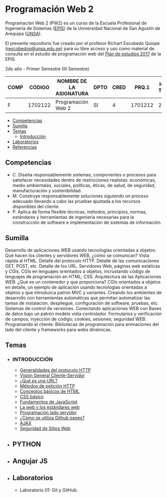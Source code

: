 
# Programación Web 2


Programación Web 2 (PW2) es un curso de la Escuela Profesional de Ingeniería de Sistemas ([EPIS]) de la Universidad Nacional de San Agustín de Arequipa ([UNSA]).

El presente repositorio fue creado por el profesor Richart Escobedo Quispe (rescobedoq@unsa.edu.pe) para su libre acceso y uso como material de consulta en el estudio de programación web del [Plan de estudios 2017][PLAN-2017] de la EPIS.

2do año - Primer Semestre (III Semestre)

| COMP  | CÓDIGO    | NOMBRE DE LA ASIGNATURA | DPTO | CRED | PRQ.1  | HRS. TEOR | HRS. LAB |
|-------|-----------|-------------------------|------|------|--------|-----------|----------|
| F     | 1702122   | Programación Web 2      | SI   | 4    | 1701212| 2.0       | 4.0      |

- [Competencias](#competencias)
- [Sumilla](#sumilla)
- [Temas](#temas)
    - [Introducción](#introduccion)
- [Laboratorios](#laboratorios)
- [Referencias](#otras-referencias)

## Competencias
- C. Diseña responsablemente sistemas, componentes o procesos para satisfacer necesidades dentro de restricciones realistas: económicas, medio ambientales, sociales, políticas, éticas, de salud, de seguridad, manufacturación y sostenibilidad.
- M. Construye responsablemente soluciones siguiendo un proceso adecuado llevando a cabo las pruebas ajustada a los recursos disponibles del cliente.
- P. Aplica de forma flexible técnicas, métodos, principios, normas, estándares y herramientas de ingeniería necesarias para la construcción de software e implementación de sistemas de información.

## Sumilla
Desarrollo de aplicaciones WEB usando tecnologías orientadas a objetos: Qué hacen los clientes y servidores WEB, ¿cómo se comunican? Vista rápida al HTML. Detalle del protocolo HTTP. Detalle de las comunicaciones GET, POST, etc. Detalle de los URL. Servidores Web, páginas web estáticas y CGIs. CGIs en lenguajes orientados a objetos, incrustando código de lenguajes de programación en HTML; CSS. Arquitectura de las Aplicaciones WEB: ¿Qué es un contenedor y que proporciona? CGIs orientados a objetos en detalle, un ejemplo de aplicación usando tecnologías orientadas a objetos y que introduzca patrón MVC y variantes. Creando los ambientes de desarrollo con herramientas automáticas que permitan automatizar las tareas de instalación, despliegue, configuración de software, pruebas, etc. Sistemas de control de versiones. Conectando aplicaciones WEB con Bases de datos bajo un patrón modelo vista controlador. Formularios y verificación de campos; inyección de código; cookies, sesiones; seguridad WEB. Programando el cliente: Bibliotecas de programación para animaciones del lado del cliente y frameworks para webs dinámicas. 

## Temas

- ### INTRODUCCIÓN
    - [Generalidades del protocolo HTTP][HTTP]
    - [Visión General Cliente-Servidor][C/S]
    - [¿Qué es una URL?][URL]
    - [Métodos de petición HTTP][METODOS]
    - [Conceptos básicos de HTML][HTML]
    - [CSS básico][CSS]
    - [Fundamentos de JavaScript][JS]
    - [La web y los estándares web][ESTANDARES]
    - [Programación lado servidor][BACKEND]
    - [¿Cómo se utiliza Github pages?][GITHUB]
    - [AJAX][AJAX]
    - [Seguridad de Sitios Web][SEGURIDAD]

- ## PYTHON

- ## Angujar JS

    
- ## Laboratorios
    - Laboratorio 01: Git y GitHub.

[HTTP]: https://developer.mozilla.org/es/docs/Web/HTTP/Overview
[C/S]: https://developer.mozilla.org/es/docs/Learn/Server-side/First_steps/Client-Server_overview
[URL]: https://developer.mozilla.org/es/docs/Learn/Common_questions/What_is_a_URL
[METODOS]: https://developer.mozilla.org/es/docs/Web/HTTP/Methods
[HTML]: https://developer.mozilla.org/es/docs/Learn/Getting_started_with_the_web/HTML_basics
[CSS]: https://developer.mozilla.org/es/docs/Learn/Getting_started_with_the_web/CSS_basics
[JS]: https://developer.mozilla.org/es/docs/Learn/Getting_started_with_the_web/JavaScript_basics
[ESTANDARES]: https://developer.mozilla.org/es/docs/Learn/Getting_started_with_the_web/The_web_and_web_standards
[BACKEND]: https://developer.mozilla.org/es/docs/Learn/Server-side
[GITHUB]: https://developer.mozilla.org/es/docs/Learn/Common_questions/Using_Github_pages
[AJAX]: https://developer.mozilla.org/es/docs/Web/Guide/AJAX
[SEGURIDAD]: https://developer.mozilla.org/es/docs/Learn/Server-side/First_steps/Website_security

[UNSA]: https://www.unsa.edu.pe/
[EPIS]: https://fips.unsa.edu.pe/ingenieriadesistemas/
[PLAN-2017]: https://fips.unsa.edu.pe/ingenieriadesistemas/wp-content/uploads/sites/2/2020/09/plan_446_2017-En-DUFA-y-actualizado-v4.0-Final.pdf